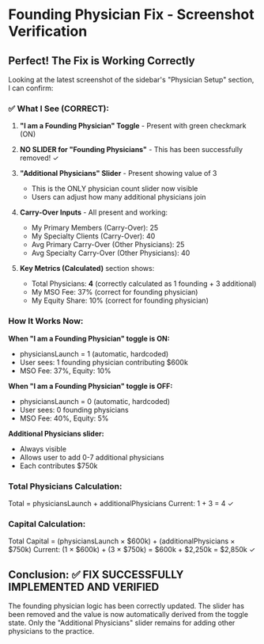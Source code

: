 # Founding Physician Fix - Screenshot Verification

## Perfect! The Fix is Working Correctly

Looking at the latest screenshot of the sidebar's "Physician Setup" section, I can confirm:

### ✅ What I See (CORRECT):

1. **"I am a Founding Physician" Toggle** - Present with green checkmark (ON)
   
2. **NO SLIDER for "Founding Physicians"** - This has been successfully removed! ✓

3. **"Additional Physicians" Slider** - Present showing value of 3
   - This is the ONLY physician count slider now visible
   - Users can adjust how many additional physicians join

4. **Carry-Over Inputs** - All present and working:
   - My Primary Members (Carry-Over): 25
   - My Specialty Clients (Carry-Over): 40
   - Avg Primary Carry-Over (Other Physicians): 25
   - Avg Specialty Carry-Over (Other Physicians): 40

5. **Key Metrics (Calculated)** section shows:
   - Total Physicians: **4** (correctly calculated as 1 founding + 3 additional)
   - My MSO Fee: 37% (correct for founding physician)
   - My Equity Share: 10% (correct for founding physician)

### How It Works Now:

**When "I am a Founding Physician" toggle is ON:**
- physiciansLaunch = 1 (automatic, hardcoded)
- User sees: 1 founding physician contributing $600k
- MSO Fee: 37%, Equity: 10%

**When "I am a Founding Physician" toggle is OFF:**
- physiciansLaunch = 0 (automatic, hardcoded)
- User sees: 0 founding physicians
- MSO Fee: 40%, Equity: 5%

**Additional Physicians slider:**
- Always visible
- Allows user to add 0-7 additional physicians
- Each contributes $750k

### Total Physicians Calculation:
Total = physiciansLaunch + additionalPhysicians
Current: 1 + 3 = 4 ✓

### Capital Calculation:
Total Capital = (physiciansLaunch × $600k) + (additionalPhysicians × $750k)
Current: (1 × $600k) + (3 × $750k) = $600k + $2,250k = $2,850k ✓

## Conclusion: ✅ FIX SUCCESSFULLY IMPLEMENTED AND VERIFIED

The founding physician logic has been correctly updated. The slider has been removed and the value is now automatically derived from the toggle state. Only the "Additional Physicians" slider remains for adding other physicians to the practice.

